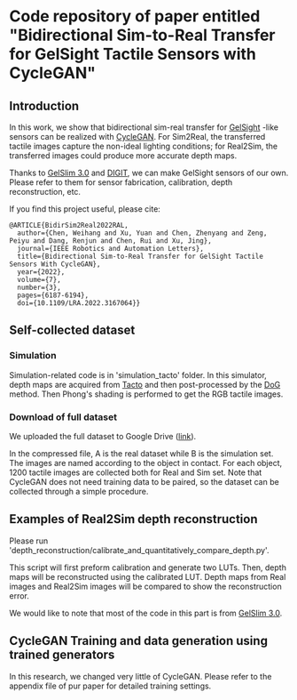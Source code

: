 # Code repository of paper entitled "Bidirectional Sim-to-Real Transfer for GelSight Tactile Sensors with CycleGAN"

## Introduction

In this work, we show that bidirectional sim-real transfer for [GelSight](https://github.com/mcubelab/gelslim) -like sensors can be realized with [CycleGAN](https://github.com/junyanz/pytorch-CycleGAN-and-pix2pix). For Sim2Real, the transferred tactile images capture the non-ideal lighting conditions; for Real2Sim, the transferred images could produce more accurate depth maps.

Thanks to [GelSlim 3.0](https://github.com/mcubelab/gelslim) and [DIGIT](https://github.com/facebookresearch/digit-design), we can make GelSight sensors of our own. Please refer to them for sensor fabrication, calibration, depth reconstruction, etc.

If you find this project useful, please cite:
```
@ARTICLE{BidirSim2Real2022RAL,
  author={Chen, Weihang and Xu, Yuan and Chen, Zhenyang and Zeng, Peiyu and Dang, Renjun and Chen, Rui and Xu, Jing},
  journal={IEEE Robotics and Automation Letters},
  title={Bidirectional Sim-to-Real Transfer for GelSight Tactile Sensors With CycleGAN},
  year={2022},
  volume={7},
  number={3},
  pages={6187-6194},
  doi={10.1109/LRA.2022.3167064}}
```

## Self-collected dataset
### Simulation
Simulation-related code is in 'simulation_tacto' folder. In this simulator, depth maps are acquired from [Tacto](https://github.com/facebookresearch/tacto) and then post-processed by the [DoG](https://github.com/danfergo/gelsight_simulation) method. Then Phong's shading is performed to get the RGB tactile images.
### Download of full dataset
We uploaded the full dataset to Google Drive ([link](https://drive.google.com/file/d/130j4NyVsGifa_UO0478Aqdd8bVN9Ff8c/view?usp=sharing)).

In the compressed file, A is the real dataset while B is the simulation set. The images are named according to the object in contact. For each object, 1200 tactile images are collected both for Real and Sim set. Note that CycleGAN does not need training data to be paired, so the dataset can be collected through a simple procedure.

## Examples of Real2Sim depth reconstruction

Please run 'depth_reconstruction/calibrate_and_quantitatively_compare_depth.py'.

This script will first preform calibration and generate two LUTs. Then, depth maps will be reconstructed using the calibrated LUT. Depth maps from Real images and Real2Sim images will be compared to show the reconstruction error.

We would like to note that most of the code in this part is from [GelSlim 3.0](https://github.com/mcubelab/gelslim).

## CycleGAN Training and data generation using trained generators

In this research, we changed very little of CycleGAN. Please refer to the appendix file of pur paper for detailed training settings.